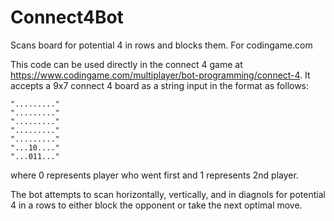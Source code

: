 # Connect4Bot
Scans board for potential 4 in rows and blocks them. For codingame.com

This code can be used directly in the connect 4 game at https://www.codingame.com/multiplayer/bot-programming/connect-4.
It accepts a 9x7 connect 4 board as a string input in the format as follows:
```
"........."
"........."
"........."
"........."
"........."
"...10...."
"...011..."
```
where 0 represents player who went first and 1 represents 2nd player.

The bot attempts to scan horizontally, vertically, and in diagnols for potential 4 in a rows to either block the opponent or take the next optimal move.

